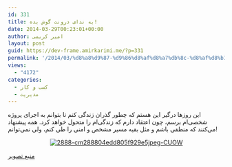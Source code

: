 ```yaml
---
id: 331
title: به ندای درونت گوش بده!
date: 2014-03-29T00:23:01+00:00
author: امیر کریمی
layout: post
guid: https://dev-frame.amirkarimi.me/?p=331
permalink: '/2014/03/%d8%a8%d9%87-%d9%86%d8%af%d8%a7%db%8c-%d8%af%d8%b1%d9%88%d9%86%d8%aa-%da%af%d9%88%d8%b4-%d8%a8%d8%af%d9%87/'
views:
  - "4172"
categories:
  - کسب و کار
  - مدیریت
---
```

این روزها درگیر این هستم که چطور گذران زندگی کنم تا بتوانم به اجرای پروژه شخصی‌ام برسم، چون اعتقاد دارم که زندگی‌ام را متحول خواهد کرد. همه پیشنهاد می‌کنند که منطقی باشم و مثل بقیه مسیر مشخص و امنی را طی کنم، ولی نمی‌توانم!

<p style="text-align: center;">
  <a href="/wp-content/uploads/2014/03/2888-cm288804edd805f929e5jpeg-CUOW.jpeg"><img class="size-full wp-image-332 aligncenter" alt="2888-cm288804edd805f929e5jpeg-CUOW" src="/wp-content/uploads/2014/03/2888-cm288804edd805f929e5jpeg-CUOW.jpeg" width="500" height="374" srcset="/wp-content/uploads/2014/03/2888-cm288804edd805f929e5jpeg-CUOW.jpeg 500w, /wp-content/uploads/2014/03/2888-cm288804edd805f929e5jpeg-CUOW-300x224.jpeg 300w" sizes="(max-width: 500px) 100vw, 500px" /></a>
</p>

[منبع تصویر](http://markmanson.net/10-life-lessons-excel-30s)